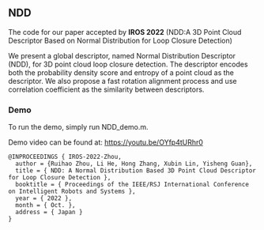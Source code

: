 ## NDD

The code for our paper accepted by  **IROS 2022** (NDD:A 3D Point Cloud Descriptor Based on Normal Distribution for Loop Closure Detection)


We present a global descriptor, named Normal Distribution Descriptor (NDD), for 3D point cloud loop closure detection. The descriptor encodes both the probability density score and entropy of a point cloud as the descriptor. We also propose a fast rotation alignment process and use correlation coefficient as the similarity between descriptors. 

### Demo


To run the demo, simply run NDD_demo.m.


Demo video can be found at: https://youtu.be/OYfp4tURhr0



```
@INPROCEEDINGS { IROS-2022-Zhou,
  author = {Ruihao Zhou, Li He, Hong Zhang, Xubin Lin, Yisheng Guan},
  title = { NDD: A Normal Distribution Based 3D Point Cloud Descriptor for Loop Closure Detection },
  booktitle = { Proceedings of the IEEE/RSJ International Conference on Intelligent Robots and Systems },
  year = { 2022 },
  month = { Oct. },
  address = { Japan }
}
```

